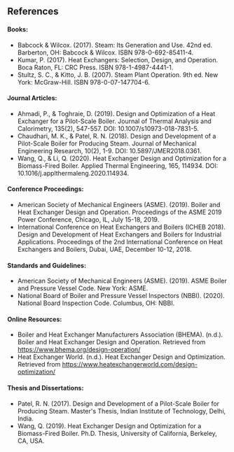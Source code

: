 ## References


#### Books:


-	Babcock & Wilcox. (2017). Steam: Its Generation and Use. 42nd ed. Barberton, OH: Babcock & Wilcox. ISBN 978-0-692-85411-4.
-	Kumar, P. (2017). Heat Exchangers: Selection, Design, and Operation. Boca Raton, FL: CRC Press. ISBN 978-1-4987-4441-1.
-	Stultz, S. C., & Kitto, J. B. (2007). Steam Plant Operation. 9th ed. New York: McGraw-Hill. ISBN 978-0-07-147704-6.

#### Journal Articles:


-	Ahmadi, P., & Toghraie, D. (2019). Design and Optimization of a Heat Exchanger for a Pilot-Scale Boiler. Journal of Thermal Analysis and Calorimetry, 135(2), 547-557. DOI: 10.1007/s10973-018-7831-5.
-	Chaudhari, M. K., & Patel, R. N. (2018). Design and Development of a Pilot-Scale Boiler for Producing Steam. Journal of Mechanical Engineering Research, 10(2), 1-9. DOI: 10.5897/JMER2018.0361.
-	Wang, Q., & Li, Q. (2020). Heat Exchanger Design and Optimization for a Biomass-Fired Boiler. Applied Thermal Engineering, 165, 114934. DOI: 10.1016/j.applthermaleng.2020.114934.


#### Conference Proceedings:


-	American Society of Mechanical Engineers (ASME). (2019). Boiler and Heat Exchanger Design and Operation. Proceedings of the ASME 2019 Power Conference, Chicago, IL, July 15-18, 2019.
-	International Conference on Heat Exchangers and Boilers (ICHEB 2018). Design and Development of Heat Exchangers and Boilers for Industrial Applications. Proceedings of the 2nd International Conference on Heat Exchangers and Boilers, Dubai, UAE, December 10-12, 2018.


#### Standards and Guidelines:


-	American Society of Mechanical Engineers (ASME). (2019). ASME Boiler and Pressure Vessel Code. New York: ASME.
-	National Board of Boiler and Pressure Vessel Inspectors (NBBI). (2020). National Board Inspection Code. Columbus, OH: NBBI.


#### Online Resources:


-	Boiler and Heat Exchanger Manufacturers Association (BHEMA). (n.d.). Boiler and Heat Exchanger Design and Operation. Retrieved from https://www.bhema.org/design-operation/
-	Heat Exchanger World. (n.d.). Heat Exchanger Design and Optimization. Retrieved from https://www.heatexchangerworld.com/design-optimization/


#### Thesis and Dissertations:


-	Patel, R. N. (2017). Design and Development of a Pilot-Scale Boiler for Producing Steam. Master's Thesis, Indian Institute of Technology, Delhi, India.
-	Wang, Q. (2019). Heat Exchanger Design and Optimization for a Biomass-Fired Boiler. Ph.D. Thesis, University of California, Berkeley, CA, USA.
